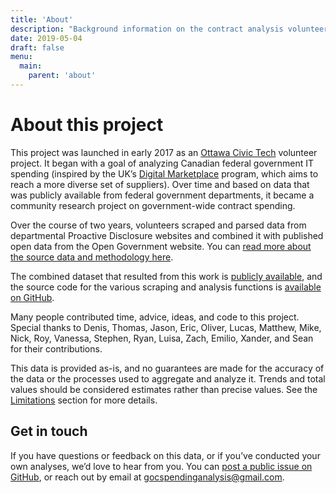 ```yaml
---
title: 'About'
description: "Background information on the contract analysis volunteer project, credits, and contact details."
date: 2019-05-04
draft: false
menu: 
  main:
    parent: 'about'
---
```


# About this project

This project was launched in early 2017 as an [Ottawa Civic Tech](http://ottawacivictech.ca/) volunteer project. It began with a goal of analyzing Canadian federal government IT spending (inspired by the UK’s [Digital Marketplace](https://gds.blog.gov.uk/2016/08/19/making-digital-services-better-by-engaging-a-diverse-range-of-suppliers/) program, which aims to reach a more diverse set of suppliers). Over time and based on data that was publicly available from federal government departments, it became a community research project on government-wide contract spending.

Over the course of two years, volunteers scraped and parsed data from departmental Proactive Disclosure websites and combined it with published open data from the Open Government website. You can [read more about the source data and methodology here](/methodology/).

The combined dataset that resulted from this work is [publicly available](/download/), and the source code for the various scraping and analysis functions is [available on GitHub](https://github.com/GoC-Spending/). 

Many people contributed time, advice, ideas, and code to this project. Special thanks to Denis, Thomas, Jason, Eric, Oliver, Lucas, Matthew, Mike, Nick, Roy, Vanessa, Stephen, Ryan, Luisa, Zach, Emilio, Xander, and Sean for their contributions.

This data is provided as-is, and no guarantees are made for the accuracy of the data or the processes used to aggregate and analyze it. Trends and total values should be considered estimates rather than precise values. See the [Limitations](/methodology/#limitations-and-assumptions) section for more details.

## Get in touch

If you have questions or feedback on this data, or if you’ve conducted your own analyses, we’d love to hear from you. You can [post a public issue on GitHub](https://github.com/GoC-Spending/GoC-Spending/issues), or reach out by email at <gocspendinganalysis@gmail.com>.

